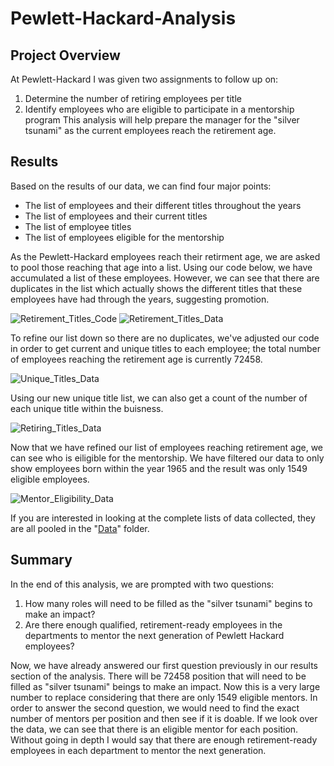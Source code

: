 # Pewlett-Hackard-Analysis

## Project Overview
At Pewlett-Hackard I was given two assignments to follow up on:
  1. Determine the number of retiring employees per title
  2. Identify employees who are eligible to participate in a mentorship program
This analysis will help prepare the manager for the "silver tsunami" as the current employees reach the retirement age.

## Results
Based on the results of our data, we can find four major points:
  - The list of employees and their different titles throughout the years
  - The list of employees and their current titles
  - The list of employee titles
  - The list of employees eligible for the mentorship
  
As the Pewlett-Hackard employees reach their retirment age, we are asked to pool those reaching that age into a list. Using our code below, we have accumulated a list of these employees. However, we can see that there are duplicates in the list which actually shows the different titles that these employees have had through the years, suggesting promotion.

![Retirement_Titles_Code](https://user-images.githubusercontent.com/110737061/192619383-f44dcd80-6c60-4a70-b3f4-7c34c51ffccb.png)
![Retirement_Titles_Data](https://user-images.githubusercontent.com/110737061/192619390-fe0ca40e-1e52-411f-b309-8b542ced0a3f.png)

To refine our list down so there are no duplicates, we've adjusted our code in order to get current and unique titles to each employee; the total number of employees reaching the retirement age is currently 72458.

![Unique_Titles_Data](https://user-images.githubusercontent.com/110737061/192619881-8010e8cf-25dd-4a2a-bec1-86ee3326b8a1.png)

Using our new unique title list, we can also get a count of the number of each unique title within the buisness.

![Retiring_Titles_Data](https://user-images.githubusercontent.com/110737061/192620073-bcebdc51-930e-4e44-a92f-2fbcda314fd8.png)

Now that we have refined our list of employees reaching retirement age, we can see who is eiligible for the mentorship. We have filtered our data to only show employees born within the year 1965 and the result was only 1549 eligible employees.

![Mentor_Eligibility_Data](https://user-images.githubusercontent.com/110737061/192620748-73e36a36-f96e-4b93-a996-1b0bb50e2d50.png)

If you are interested in looking at the complete lists of data collected, they are all pooled in the "[Data](https://github.com/William-Venable/Pewlett-Hackard-Analysis/tree/main/Data)" folder.

## Summary
In the end of this analysis, we are prompted with two questions:
  1. How many roles will need to be filled as the "silver tsunami" begins to make an impact?
  2. Are there enough qualified, retirement-ready employees in the departments to mentor the next generation of Pewlett Hackard employees?

Now, we have already answered our first question previously in our results section of the analysis. There will be 72458 position that will need to be filled as "silver tsunami" beings to make an impact. Now this is a very large number to replace considering that there are only 1549 eligible mentors. In order to answer the second question, we would need to find the exact number of mentors per position and then see if it is doable. If we look over the data, we can see that there is an eligible mentor for each position. Without going in depth I would say that there are enough retirement-ready employees in each department to mentor the next generation.
